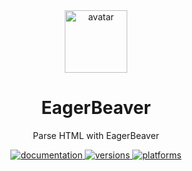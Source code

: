 <div align="center">
    <img src="https://avatars.githubusercontent.com/u/26165732?s=200&v=4" width="100" height="100" alt="avatar" />
    <h1/>EagerBeaver</h1>
    <p>Parse HTML with EagerBeaver</p>
    <a href="https://swiftpackageindex.com/vapor-community/eagerbeaver/documentation">
        <img src="https://img.shields.io/badge/Documentation-pending-red" alt="documentation" />
    </a>
    <a href="https://swiftpackageindex.com/vapor-community/eagerbeaver">
        <img src="https://img.shields.io/endpoint?url=https%3A%2F%2Fswiftpackageindex.com%2Fapi%2Fpackages%2Fvapor-community%2Feagerbeaver%2Fbadge%3Ftype%3Dswift-versions" alt="versions" />
    </a>
    <a href="https://swiftpackageindex.com/vapor-community/eagerbeaver">
        <img src="https://img.shields.io/endpoint?url=https%3A%2F%2Fswiftpackageindex.com%2Fapi%2Fpackages%2Fvapor-community%2Feagerbeaver%2Fbadge%3Ftype%3Dplatforms" alt="platforms" />
    </a>
</div>
